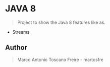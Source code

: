 # JAVA 8
>Project to show the Java 8 features like as.
* Streams

## Author
>Marco Antonio Toscano Freire - martosfre